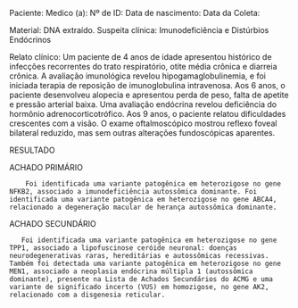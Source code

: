 Paciente:
Medico (a):
Nº de ID: 
Data de nascimento:
Data da Coleta:



Material: DNA extraído.
Suspeita clínica:  Imunodeficiência e Distúrbios Endócrinos

Relato clínico: Um paciente de 4 anos de idade apresentou histórico de infecções recorrentes do trato respiratório, otite média crônica e diarreia crônica. A avaliação imunológica revelou hipogamaglobulinemia, e foi iniciada terapia de reposição de imunoglobulina intravenosa. Aos 6 anos, o paciente desenvolveu alopecia e apresentou perda de peso, falta de apetite e pressão arterial baixa. Uma avaliação endócrina revelou deficiência do hormônio adrenocorticotrófico. Aos 9 anos, o paciente relatou dificuldades crescentes com a visão. O exame oftalmoscópico mostrou reflexo foveal bilateral reduzido, mas sem outras alterações fundoscópicas aparentes.

RESULTADO

ACHADO PRIMÁRIO

        Foi identificada uma variante patogênica em heterozigose no gene NFKB2, associado a imunodeficiência autossômica dominante. Foi identificada uma variante patogênica em heterozigose no gene ABCA4, relacionado a degeneração macular de herança autossômica dominante. 
       
ACHADO SECUNDÁRIO

       Foi identificada uma variante patogênica em heterozigose no gene TPP1, associado a lipofuscinose ceróide neuronal: doenças neurodegenerativas raras, hereditárias e autossômicas recessivas. Também foi detectada uma variante patogênica em heterozigose no gene MEN1, associado a neoplasia endócrina múltipla 1 (autossômica dominante), presente na Lista de Achados Secundários do ACMG e uma variante de significado incerto (VUS) em homozigose, no gene AK2, relacionado com a disgenesia reticular.
       

